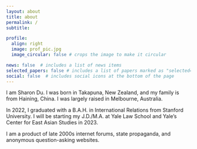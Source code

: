 ```yaml
---
layout: about
title: about
permalink: /
subtitle: 

profile:
  align: right
  image: prof_pic.jpg
  image_circular: false # crops the image to make it circular   

news: false  # includes a list of news items
selected_papers: false # includes a list of papers marked as "selected={true}"
social: false  # includes social icons at the bottom of the page
---
```


I am Sharon Du. I was born in Takapuna, New Zealand, and my family is from Haining, China. I was largely raised in Melbourne, Australia.

In 2022, I graduated with a B.A.H. in International Relations from Stanford University. I will be starting my J.D./M.A. at Yale Law School and Yale’s Center for East Asian Studies in 2023.

I am a product of late 2000s internet forums, state propaganda, and anonymous question-asking websites.
